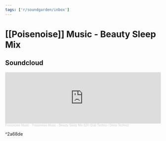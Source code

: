 ```yaml
---
tags: ['r/soundgarden/inbox']
---
```


# [[Poisenoise]] Music - Beauty Sleep Mix
## Soundcloud
<iframe width="100%" height="166" scrolling="no" frameborder="no" allow="autoplay" src="https://w.soundcloud.com/player/?url=https%3A//api.soundcloud.com/tracks/987603688&color=%23ff5500&auto_play=false&hide_related=false&show_comments=true&show_user=true&show_reposts=false&show_teaser=true"></iframe><div style="font-size: 10px; color: #cccccc;line-break: anywhere;word-break: normal;overflow: hidden;white-space: nowrap;text-overflow: ellipsis; font-family: Interstate,Lucida Grande,Lucida Sans Unicode,Lucida Sans,Garuda,Verdana,Tahoma,sans-serif;font-weight: 100;"><a href="https://soundcloud.com/poisonoise" title="Poisonoise Music" target="_blank" style="color: #cccccc; text-decoration: none;">Poisonoise Music</a> · <a href="https://soundcloud.com/poisonoise/poisonoise-music-beauty-sleep-mix-024-dub-techno-deep-techno" title="Poisonoise Music - Beauty Sleep Mix 024 (Dub Techno / Deep Techno)" target="_blank" style="color: #cccccc; text-decoration: none;">Poisonoise Music - Beauty Sleep Mix 024 (Dub Techno / Deep Techno)</a></div>

^2a68de
